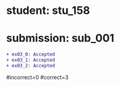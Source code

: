 # student: stu_158
# submission: sub_001

```diff
+ ex03_0: Accepted
+ ex03_1: Accepted
+ ex03_2: Accepted
```
#incorrect=0
#correct=3
